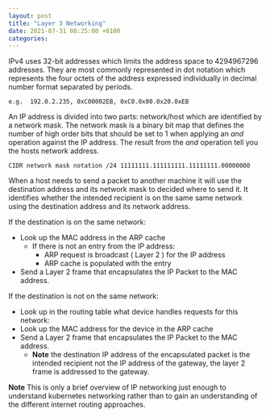 ```yaml
---
layout: post
title: "Layer 3 Networking"
date: 2021-07-31 08:25:00 +0100
categories:
---
```


IPv4 uses 32-bit addresses which limits the address space to 4294967296 addresses.  They are most commonly represented in dot notation which represents the four octets of the address expressed individually in decimal number format separated by periods.

```
e.g.  192.0.2.235, 0xC00002EB, 0xC0.0x00.0x20.0xEB
```

An IP address is divided into two parts: network/host which are identified by a network mask.   The network mask is a binary bit map that defines the number of high order bits that should be set to 1 when applying an _and_ operation against the IP address.  The result from the _and_ operation tell you the hosts network address.

```
CIDR network mask notation /24 11111111.111111111.11111111.00000000
```

When a host needs to send a packet to another machine it will use the destination address and its network mask to decided where to send it.  It identifies whether the intended recipient is on the same same network using the destination address and its network address.

If the destination is on the same network:

- Look up the MAC address in the ARP cache
  - If there is not an entry from the IP address:
    - ARP request is broadcast ( Layer 2 ) for the IP address
    - ARP cache is populated with the entry
- Send a Layer 2 frame that encapsulates the IP Packet to the MAC address.

If the destination is not on the same network:

- Look up in the routing table what device handles requests for this network:
- Look up the MAC address for the device in the ARP cache
- Send a Layer 2 frame that encapsulates the IP Packet to the MAC address.
  - __Note__ the destination IP address of the encapsulated packet is the intended recipient not the IP address of the gateway, the layer 2 frame is addressed to the gateway.


__Note__ This is only a brief overview of IP networking just enough to understand kubernetes networking rather than to gain an understanding of the different internet routing approaches.